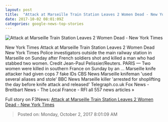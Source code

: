 ```yaml
---
layout: post
title:  "Attack at Marseille Train Station Leaves 2 Women Dead - New York Times"
date: 2017-10-02 08:01:09Z
categories: google-news-top-stories
---
```


![Attack at Marseille Train Station Leaves 2 Women Dead - New York Times](https://static01.nyt.com/images/2017/10/02/world/02france3/02france3-facebookJumbo.jpg)

New York Times Attack at Marseille Train Station Leaves 2 Women Dead New York Times Police investigators outside the main railway station in Marseille on Sunday after French soldiers shot and killed a man who had stabbed two women. Credit Jean-Paul Pelissier/Reuters. PARIS — Two women were killed in southern France on Sunday by an ... Marseille knife attacker had given cops 7 fake IDs CBS News Marseille knifeman 'used several aliases and stole' BBC News Marseille killer 'arrested for shoplifting the day before knife attack and released' Telegraph.co.uk Fox News - Breitbart News - The Local France - RFI all 557 news articles »


Full story on F3News: [Attack at Marseille Train Station Leaves 2 Women Dead - New York Times](http://www.f3nws.com/n/4PWd2D)

> Posted on: Monday, October 2, 2017 8:01:09 AM
